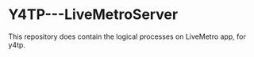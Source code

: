 # Y4TP---LiveMetroServer
This repository does contain the logical processes on LiveMetro app, for y4tp.
